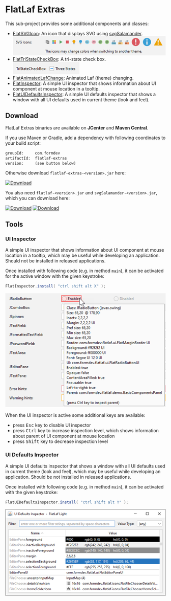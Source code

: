 FlatLaf Extras
==============

This sub-project provides some additional components and classes:

- [FlatSVGIcon](https://www.javadoc.io/doc/com.formdev/flatlaf-extras/latest/com/formdev/flatlaf/extras/FlatSVGIcon.html):
  An icon that displays SVG using
  [svgSalamander](https://github.com/JFormDesigner/svgSalamander).\
  ![FlatSVGIcon.png](../images/extras-FlatSVGIcon.png)
- [FlatTriStateCheckBox](https://www.javadoc.io/doc/com.formdev/flatlaf-extras/latest/com/formdev/flatlaf/extras/components/FlatTriStateCheckBox.html):
  A tri-state check box.\
  ![TriStateCheckBox.png](../images/extras-TriStateCheckBox.png)
- [FlatAnimatedLafChange](https://www.javadoc.io/doc/com.formdev/flatlaf-extras/latest/com/formdev/flatlaf/extras/FlatAnimatedLafChange.html):
  Animated Laf (theme) changing.
- [FlatInspector](#ui-inspector): A simple UI inspector that shows information
  about UI component at mouse location in a tooltip.
- [FlatUIDefaultsInspector](#ui-defaults-inspector): A simple UI defaults
  inspector that shows a window with all UI defaults used in current theme (look
  and feel).


Download
--------

FlatLaf Extras binaries are available on **JCenter** and **Maven Central**.

If you use Maven or Gradle, add a dependency with following coordinates to your
build script:

    groupId:     com.formdev
    artifactId:  flatlaf-extras
    version:     (see button below)

Otherwise download `flatlaf-extras-<version>.jar` here:

[![Download](https://api.bintray.com/packages/jformdesigner/flatlaf/flatlaf-extras/images/download.svg)](https://bintray.com/jformdesigner/flatlaf/flatlaf-extras/_latestVersion)

You also need `flatlaf-<version>.jar` and `svgSalamander-<version>.jar`, which
you can download here:

[![Download](https://api.bintray.com/packages/jformdesigner/flatlaf/flatlaf/images/download.svg)](https://bintray.com/jformdesigner/flatlaf/flatlaf/_latestVersion)
[![Download](https://api.bintray.com/packages/jformdesigner/svgSalamander/svgSalamander/images/download.svg)](https://bintray.com/jformdesigner/svgSalamander/svgSalamander/_latestVersion)


Tools
-----

### UI Inspector

A simple UI inspector that shows information about UI component at mouse
location in a tooltip, which may be useful while developing an application.
Should not be installed in released applications.

Once installed with following code (e.g. in method `main`), it can be activated
for the active window with the given keystroke:

~~~java
FlatInspector.install( "ctrl shift alt X" );
~~~

![UI inspector](../images/extras-FlatInspector.png)

When the UI inspector is active some additional keys are available:

- press <kbd>Esc</kbd> key to disable UI inspector
- press <kbd>Ctrl</kbd> key to increase inspection level, which shows
  information about parent of UI component at mouse location
- press <kbd>Shift</kbd> key to decrease inspection level


### UI Defaults Inspector

A simple UI defaults inspector that shows a window with all UI defaults used in
current theme (look and feel), which may be useful while developing an
application. Should be not installed in released applications.

Once installed with following code (e.g. in method `main`), it can be activated
with the given keystroke:

~~~java
FlatUIDefaultsInspector.install( "ctrl shift alt Y" );
~~~

![UI Defaults Inspector](../images/extras-FlatUIDefaultsInspector.png)

